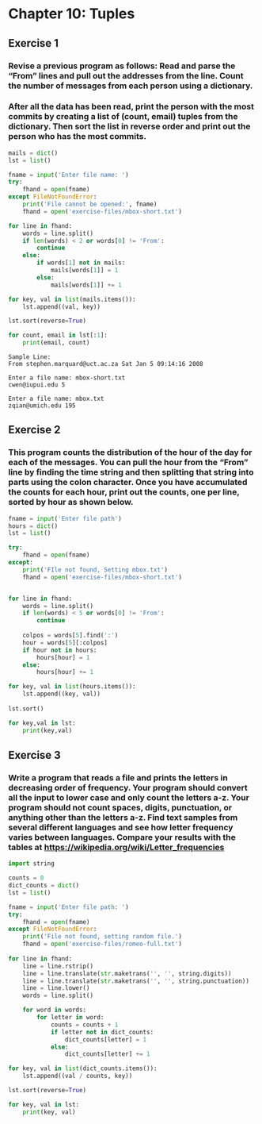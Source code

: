 # Chapter 10: Tuples
## Exercise 1
### Revise a previous program as follows: Read and parse the “From” lines and pull out the addresses from the line. Count the number of messages from each person using a dictionary.

### After all the data has been read, print the person with the most commits by creating a list of (count, email) tuples from the dictionary. Then sort the list in reverse order and print out the person who has the most commits.

```python
mails = dict()
lst = list()

fname = input('Enter file name: ')
try:
    fhand = open(fname)
except FileNotFoundError:
    print('File cannot be opened:', fname)
    fhand = open('exercise-files/mbox-short.txt')

for line in fhand:
    words = line.split()
    if len(words) < 2 or words[0] != 'From':
        continue
    else:
        if words[1] not in mails:
            mails[words[1]] = 1
        else:
            mails[words[1]] += 1

for key, val in list(mails.items()):
    lst.append((val, key))

lst.sort(reverse=True)

for count, email in lst[:1]:
    print(email, count)
```
```
Sample Line:
From stephen.marquard@uct.ac.za Sat Jan 5 09:14:16 2008

Enter a file name: mbox-short.txt
cwen@iupui.edu 5

Enter a file name: mbox.txt
zqian@umich.edu 195
```

## Exercise 2
### This program counts the distribution of the hour of the day for each of the messages. You can pull the hour from the “From” line by finding the time string and then splitting that string into parts using the colon character. Once you have accumulated the counts for each hour, print out the counts, one per line, sorted by hour as shown below.

```python
fname = input('Enter file path')
hours = dict()
lst = list()

try:
    fhand = open(fname)
except:
    print('FIle not found, Setting mbox.txt')
    fhand = open('exercise-files/mbox-short.txt')


for line in fhand:
    words = line.split()
    if len(words) < 5 or words[0] != 'From': 
        continue
    
    colpos = words[5].find(':')
    hour = words[5][:colpos]
    if hour not in hours:
        hours[hour] = 1
    else:
        hours[hour] += 1

for key, val in list(hours.items()):
    lst.append((key, val))
    
lst.sort()

for key,val in lst:
    print(key,val)
```

## Exercise 3
### Write a program that reads a file and prints the letters in decreasing order of frequency. Your program should convert all the input to lower case and only count the letters a-z. Your program should not count spaces, digits, punctuation, or anything other than the letters a-z. Find text samples from several different languages and see how letter frequency varies between languages. Compare your results with the tables at https://wikipedia.org/wiki/Letter_frequencies

```python
import string

counts = 0
dict_counts = dict()
lst = list()

fname = input('Enter file path: ')
try:
    fhand = open(fname)
except FileNotFoundError:
    print('File not found, setting random file.')
    fhand = open('exercise-files/romeo-full.txt')
    
for line in fhand:
    line = line.rstrip()
    line = line.translate(str.maketrans('', '', string.digits))
    line = line.translate(str.maketrans('', '', string.punctuation))
    line = line.lower()
    words = line.split()

    for word in words:
        for letter in word:
            counts = counts + 1
            if letter not in dict_counts:
                dict_counts[letter] = 1
            else:
                dict_counts[letter] += 1

for key, val in list(dict_counts.items()):
    lst.append((val / counts, key))

lst.sort(reverse=True)

for key, val in lst:
    print(key, val)
```
